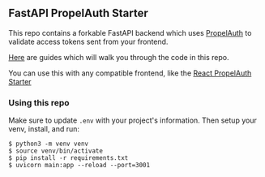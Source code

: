 ## FastAPI PropelAuth Starter

This repo contains a forkable FastAPI backend which uses [PropelAuth](https://www.propelauth.com/?utm_campaign=github) to validate access tokens sent from your frontend.

[Here](https://www.propelauth.com/blog-categories/guide) are guides which will walk you through the code in this repo.

You can use this with any compatible frontend, like the [React PropelAuth Starter](https://github.com/PropelAuth/react-propelauth-starter)

### Using this repo

Make sure to update `.env` with your project's information. Then setup your venv, install, and run:

```shell
$ python3 -m venv venv
$ source venv/bin/activate
$ pip install -r requirements.txt
$ uvicorn main:app --reload --port=3001
```
